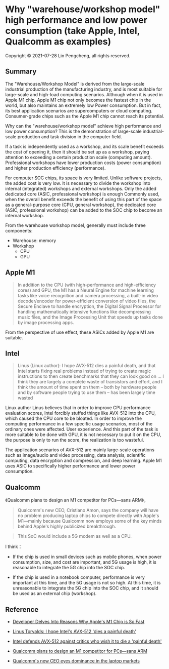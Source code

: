 # Why "warehouse/workshop model" high performance and low power consumption (take Apple, Intel, Qualcomm as examples)

Copyright © 2021-07-28 Lin Pengcheng, all rights reserved.

## Summary

The "Warehouse/Workshop Model" is derived from the large-scale industrial production of the manufacturing industry, and is most suitable for large-scale and high-load computing scenarios. Although when it is used in Apple M1 chip, Apple M1 chip not only becomes the fastest chip in the world, but also maintains an extremely low Power consumption. But in fact, its best application scenarios are supercomputers or cloud computing. Consumer-grade chips such as the Apple M1 chip cannot reach its potential.

Why can the "warehouse/workshop model" achieve high performance and low power consumption? This is the demonstration of large-scale industrial-scale production and task division in the computer field.

If a task is independently used as a workshop, and its scale benefit exceeds the cost of opening it, then it should be set up as a workshop, paying attention to exceeding a certain production scale (computing amount). Professional workshops have lower production costs (power consumption) and higher production efficiency (performance).

For computer SOC chips, its space is very limited. Unlike software projects, the added cost is very low. It is necessary to divide the workshop into internal (integrated) workshops and external workshops. Only the added dedicated core (ASIC, professional workshop) is enough Commonly used, when the overall benefit exceeds the benefit of using this part of the space as a general-purpose core (CPU, general workshop), the dedicated core (ASIC, professional workshop) can be added to the SOC chip to become an internal workshop.

From the warehouse workshop model, generally must include three components:

- Warehouse: memory
- Workshop
  - CPU
  - GPU

## Apple M1

> In addition to the CPU (with high-performance and high-efficiency cores) and GPU, the ‌M1‌ has a Neural Engine for machine learning tasks like voice recognition and camera processing, a built-in video decoder/encoder for power-efficient conversion of video files, the Secure Enclave to handle encryption, the Digital Signal Processor for handling mathematically intensive functions like decompressing music files, and the Image Processing Unit that speeds up tasks done by image processing apps.

From the perspective of use effect, these ASICs added by Apple M1 are suitable.


## Intel

> Linus (Linux author): I hope AVX-512 dies a painful death, and that Intel starts fixing real problems instead of trying to create magic instructions to then create benchmarks that they can look good on ... I think they are largely a complete waste of transistors and effort, and I think the amount of time spent on them – both by hardware people and by software people trying to use them – has been largely time wasted

Linux author Linus believes that in order to improve CPU performance evaluation scores, Intel forcibly stuffed things like AVX-512 into the CPU, which caused the CPU core to be bloated. In order to improve the computing performance in a few specific usage scenarios, most of the ordinary ones were affected. User experience. And this part of the task is more suitable to be done with GPU, it is not necessary to put it on the CPU, the purpose is only to run the score, the realization is too wasteful.

  The application scenarios of AVX-512 are mainly large-scale operations such as image/audio and video processing, data analysis, scientific computing, data encryption and compression, and deep learning. Apple M1 uses ASIC to specifically higher performance and lower power consumption.
  
## Qualcomm

《Qualcomm plans to design an M1 competitor for PCs—sans ARM》，
> Qualcomm's new CEO, Cristiano Amon, says the company will have no problem producing laptop chips to compete directly with Apple's M1—mainly because Qualcomm now employs some of the key minds behind Apple's highly publicized breakthrough.

> This SoC would include a 5G modem as well as a CPU.

I think：

- If the chip is used in small devices such as mobile phones, when power consumption, size, and cost are important, and 5G usage is high, it is reasonable to integrate the 5G chip into the SOC chip.

- If the chip is used in a notebook computer, performance is very important at this time, and the 5G usage is not so high. At this time, it is unreasonable to integrate the 5G chip into the SOC chip, and it should be used as an external chip (workshop).

## Reference

- [Developer Delves Into Reasons Why Apple's M1 Chip is So Fast](https://www.macrumors.com/2020/11/30/m1-chip-speed-explanation-developer/)

- [Linus Torvalds: I hope Intel's AVX-512 'dies a painful death'](https://www.zdnet.com/article/linus-torvalds-i-hope-intels-avx-512-dies-a-painful-death/)

- [Intel defends AVX-512 against critics who wish it to die a 'painful death'](https://www.pcworld.com/article/3571956/intel-defends-avx-512-against-critics-who-wish-it-to-die-a-painful-death.html)

- [Qualcomm plans to design an M1 competitor for PCs—sans ARM](
https://arstechnica.com/gadgets/2021/07/qualcomm-ceo-we-can-beat-apple-because-we-poached-talent-from-them/)

- [Qualcomm's new CEO eyes dominance in the laptop markets](https://www.reuters.com/technology/qualcomms-new-ceo-eyes-dominance-laptop-markets-2021-07-01/)
